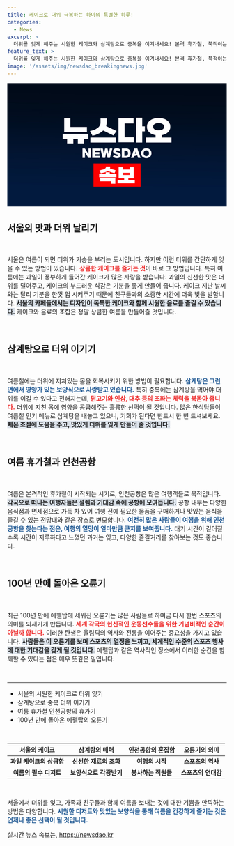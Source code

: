 ```yaml
---
title: 케이크로 더위 극복하는 하마의 특별한 하루!
categories:
  - News
excerpt: >
  더위를 잊게 해주는 시원한 케이크와 삼계탕으로 중복을 이겨내세요! 본격 휴가철, 북적이는 인천공항의 모습도 놓치지 마세요. 함께 여름을 즐겨봅시다!
feature_text: >
  더위를 잊게 해주는 시원한 케이크와 삼계탕으로 중복을 이겨내세요! 본격 휴가철, 북적이는 인천공항의 모습도 놓치지 마세요. 함께 여름을 즐겨봅시다!
image: '/assets/img/newsdao_breakingnews.jpg'
---
```


<p><img src="/assets/img/newsdao_breakingnews.jpg" alt="pcversion 속보" /></p>

<h2 data-ke-size="size26">서울의 맛과 더위 날리기</h2>

<p data-ke-size="size16">&nbsp;</p>

<p>서울은 여름이 되면 더위가 기승을 부리는 도시입니다. 하지만 이런 더위를 간단하게 잊을 수 있는 방법이 있습니다. <b><span style="color: #ee2323;">상큼한 케이크를 즐기는 것</span></b>이 바로 그 방법입니다. 특히 여름에는 과일이 풍부하게 들어간 케이크가 많은 사랑을 받습니다. 과일의 신선한 맛은 더위를 덜어주고, 케이크의 부드러운 식감은 기분을 좋게 만들어 줍니다. 케이크 지난 날씨와는 달리 기분을 한껏 업 시켜주기 때문에 친구들과의 소중한 시간에 더욱 빛을 발합니다. <b><span style="background-color: #21538527;">서울의 카페들에서는 디자인이 독특한 케이크와 함께 시원한 음료를 즐길 수 있습니다.</span></b> 케이크와 음료의 조합은 정말 상큼한 여름을 만들어줄 것입니다.</p>

<p data-ke-size="size16">&nbsp;</p>

<h2 data-ke-size="size26">삼계탕으로 더위 이기기</h2>

<p data-ke-size="size16">&nbsp;</p>

<p>여름철에는 더위에 지쳐있는 몸을 회복시키기 위한 방법이 필요합니다. <b><span style="color: #1a5490;">삼계탕은 그런 면에서 영양가 있는 보양식으로 사랑받고 있습니다.</span></b> 특히 중복에는 삼계탕을 먹어야 더위를 이길 수 있다고 전해지는데, <b><span style="color: #ee2323;">닭고기와 인삼, 대추 등의 조화는 체력을 북돋아 줍니다.</span></b> 더위에 지친 몸에 영양을 공급해주는 훌륭한 선택이 될 것입니다. 많은 한식당들이 여름철 인기 메뉴로 삼계탕을 내놓고 있으니, 기회가 된다면 반드시 한 번 드셔보세요. <b><span style="background-color: #21538527;">체온 조절에 도움을 주고, 맛있게 더위를 잊게 만들어 줄 것입니다.</span></b></p>

<p data-ke-size="size16">&nbsp;</p>

<h2 data-ke-size="size26">여름 휴가철과 인천공항</h2>

<p data-ke-size="size16">&nbsp;</p>

<p>여름은 본격적인 휴가철이 시작되는 시기로, 인천공항은 많은 여행객들로 북적입니다. <b><span style="background-color: #21538527;">각국으로 떠나는 여행자들은 설렘과 기대감 속에 공항에 모여듭니다.</span></b> 공항 내부는 다양한 음식점과 면세점으로 가득 차 있어 여행 전에 필요한 물품을 구매하거나 맛있는 음식을 즐길 수 있는 전망대와 같은 장소로 변모합니다. <b><span style="color: #1a5490;">여전히 많은 사람들이 여행을 위해 인천공항을 찾는다는 점은, 여행의 열망이 얼마만큼 큰지를 보여줍니다.</span></b> 대기 시간이 길어질수록 시간이 지루하다고 느꼈던 과거는 잊고, 다양한 즐길거리를 찾아보는 것도 좋습니다.</p>

<p data-ke-size="size16">&nbsp;</p>

<h2 data-ke-size="size26">100년 만에 돌아온 오륜기</h2>

<p data-ke-size="size16">&nbsp;</p>

<p>최근 100년 만에 에펠탑에 세워진 오륜기는 많은 사람들로 하여금 다시 한번 스포츠의 의미를 되새기게 만듭니다. <b><span style="color: #ee2323;">세계 각국의 헌신적인 운동선수들을 위한 기념비적인 순간이 아닐까 합니다.</span></b> 이러한 탄생은 올림픽의 역사와 전통을 이어주는 중요성을 가지고 있습니다. <b><span style="background-color: #21538527;">사람들은 이 오륜기를 보며 스포츠의 열정을 느끼고, 세계적인 수준의 스포츠 행사에 대한 기대감을 갖게 될 것입니다.</span></b> 에펠탑과 같은 역사적인 장소에서 이러한 순간을 함께할 수 있다는 점은 매우 뜻깊은 일입니다.</p>

<p data-ke-size="size16">&nbsp;</p>

<hr>

<ul>
    <li>서울의 시원한 케이크로 더위 잊기</li>
    <li>삼계탕으로 중복 더위 이기기</li>
    <li>여름 휴가철 인천공항의 휴가기</li>
    <li>100년 만에 돌아온 에펠탑의 오륜기</li>
</ul>

<p data-ke-size="size16">&nbsp;</p>

<table style="width: 100%; border-collapse: collapse;">
    <thead>
        <tr>
            <th style="text-align: center;">서울의 케이크</th>
            <th style="text-align: center;">삼계탕의 매력</th>
            <th style="text-align: center;">인천공항의 혼잡함</th>
            <th style="text-align: center;">오륜기의 의미</th>
        </tr>
    </thead>
    <tbody>
        <tr>
            <td style="text-align: center; height: 17px;"><b>과일 케이크의 상큼함</b></td>
            <td style="text-align: center; height: 17px;"><b>신선한 재료의 조화</b></td>
            <td style="text-align: center; height: 17px;"><b>여행의 시작</b></td>
            <td style="text-align: center; height: 17px;"><b>스포츠의 역사</b></td>
        </tr>
        <tr>
            <td style="text-align: center; height: 17px;"><b>여름의 필수 디저트</b></td>
            <td style="text-align: center; height: 17px;"><b>보양식으로 각광받기</b></td>
            <td style="text-align: center; height: 17px;"><b>봉사하는 직원들</b></td>
            <td style="text-align: center; height: 17px;"><b>스포츠의 연대감</b></td>
        </tr>
    </tbody>
</table>

<p data-ke-size="size16">&nbsp;</p>

<p>서울에서 더위를 잊고, 가족과 친구들과 함께 여름을 보내는 것에 대한 기쁨을 만끽하는 방법은 다양합니다. <b><span style="color: #1a5490;">시원한 디저트와 맛있는 보양식을 통해 여름을 건강하게 즐기는 것은 언제나 좋은 선택이 될 것입니다.</span></b></p>
실시간 뉴스 속보는, <a href="https://newsdao.kr" rel="dofollow">https://newsdao.kr</a>


